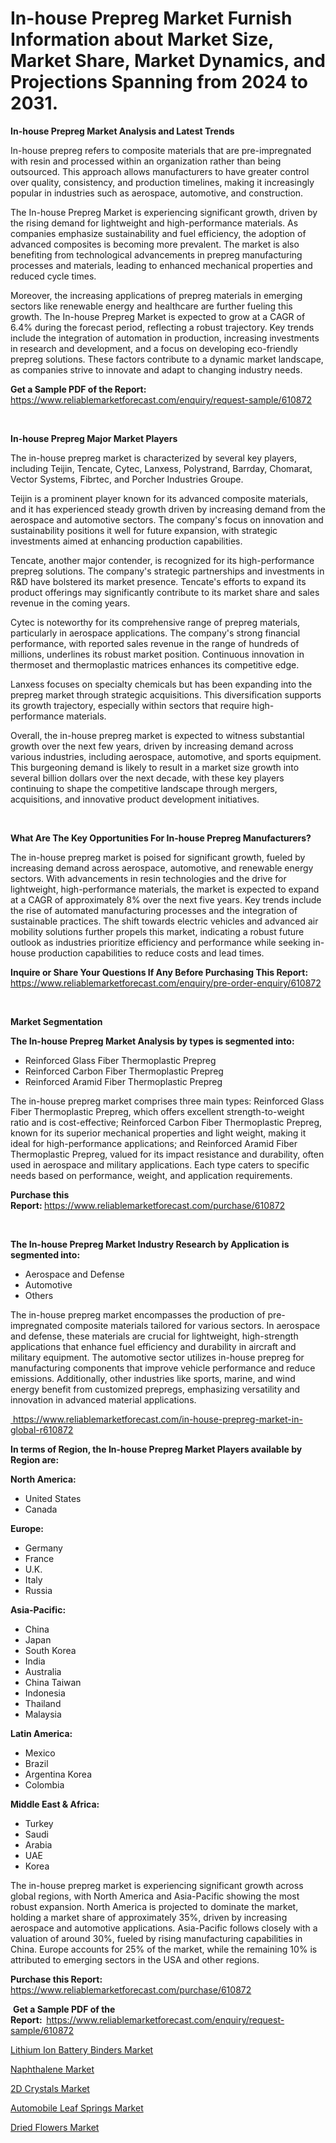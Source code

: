 <p><h1>In-house Prepreg Market Furnish Information about Market Size, Market Share, Market Dynamics, and Projections Spanning from 2024 to 2031.</h1></p><p><strong>In-house Prepreg Market Analysis and Latest Trends</strong></p>
<p><p>In-house prepreg refers to composite materials that are pre-impregnated with resin and processed within an organization rather than being outsourced. This approach allows manufacturers to have greater control over quality, consistency, and production timelines, making it increasingly popular in industries such as aerospace, automotive, and construction. </p><p>The In-house Prepreg Market is experiencing significant growth, driven by the rising demand for lightweight and high-performance materials. As companies emphasize sustainability and fuel efficiency, the adoption of advanced composites is becoming more prevalent. The market is also benefiting from technological advancements in prepreg manufacturing processes and materials, leading to enhanced mechanical properties and reduced cycle times.</p><p>Moreover, the increasing applications of prepreg materials in emerging sectors like renewable energy and healthcare are further fueling this growth. The In-house Prepreg Market is expected to grow at a CAGR of 6.4% during the forecast period, reflecting a robust trajectory. Key trends include the integration of automation in production, increasing investments in research and development, and a focus on developing eco-friendly prepreg solutions. These factors contribute to a dynamic market landscape, as companies strive to innovate and adapt to changing industry needs.</p></p>
<p><strong>Get a Sample PDF of the Report:&nbsp;</strong> <a href="https://www.reliablemarketforecast.com/enquiry/request-sample/610872?utm_campaign=1130&utm_medium=2&utm_source=Github&utm_content=ia&utm_term=10122024&utm_id=in-house-prepreg">https://www.reliablemarketforecast.com/enquiry/request-sample/610872</a></p>
<p>&nbsp;</p>
<p><strong>In-house Prepreg Major Market Players</strong></p>
<p><p>The in-house prepreg market is characterized by several key players, including Teijin, Tencate, Cytec, Lanxess, Polystrand, Barrday, Chomarat, Vector Systems, Fibrtec, and Porcher Industries Groupe. </p><p>Teijin is a prominent player known for its advanced composite materials, and it has experienced steady growth driven by increasing demand from the aerospace and automotive sectors. The company's focus on innovation and sustainability positions it well for future expansion, with strategic investments aimed at enhancing production capabilities.</p><p>Tencate, another major contender, is recognized for its high-performance prepreg solutions. The company's strategic partnerships and investments in R&D have bolstered its market presence. Tencate's efforts to expand its product offerings may significantly contribute to its market share and sales revenue in the coming years.</p><p>Cytec is noteworthy for its comprehensive range of prepreg materials, particularly in aerospace applications. The company's strong financial performance, with reported sales revenue in the range of hundreds of millions, underlines its robust market position. Continuous innovation in thermoset and thermoplastic matrices enhances its competitive edge.</p><p>Lanxess focuses on specialty chemicals but has been expanding into the prepreg market through strategic acquisitions. This diversification supports its growth trajectory, especially within sectors that require high-performance materials.</p><p>Overall, the in-house prepreg market is expected to witness substantial growth over the next few years, driven by increasing demand across various industries, including aerospace, automotive, and sports equipment. This burgeoning demand is likely to result in a market size growth into several billion dollars over the next decade, with these key players continuing to shape the competitive landscape through mergers, acquisitions, and innovative product development initiatives.</p></p>
<p>&nbsp;</p>
<p><strong>What Are The Key Opportunities For In-house Prepreg Manufacturers?</strong></p>
<p><p>The in-house prepreg market is poised for significant growth, fueled by increasing demand across aerospace, automotive, and renewable energy sectors. With advancements in resin technologies and the drive for lightweight, high-performance materials, the market is expected to expand at a CAGR of approximately 8% over the next five years. Key trends include the rise of automated manufacturing processes and the integration of sustainable practices. The shift towards electric vehicles and advanced air mobility solutions further propels this market, indicating a robust future outlook as industries prioritize efficiency and performance while seeking in-house production capabilities to reduce costs and lead times.</p></p>
<p><strong>Inquire or Share Your Questions If Any Before Purchasing This Report:</strong> <a href="https://www.reliablemarketforecast.com/enquiry/pre-order-enquiry/610872?utm_campaign=1130&utm_medium=2&utm_source=Github&utm_content=ia&utm_term=10122024&utm_id=in-house-prepreg">https://www.reliablemarketforecast.com/enquiry/pre-order-enquiry/610872</a></p>
<p>&nbsp;</p>
<p><strong>Market Segmentation</strong></p>
<p><strong>The In-house Prepreg Market Analysis by types is segmented into:</strong></p>
<p><ul><li>Reinforced Glass Fiber Thermoplastic Prepreg</li><li>Reinforced Carbon Fiber Thermoplastic Prepreg</li><li>Reinforced Aramid Fiber Thermoplastic Prepreg</li></ul></p>
<p><p>The in-house prepreg market comprises three main types: Reinforced Glass Fiber Thermoplastic Prepreg, which offers excellent strength-to-weight ratio and is cost-effective; Reinforced Carbon Fiber Thermoplastic Prepreg, known for its superior mechanical properties and light weight, making it ideal for high-performance applications; and Reinforced Aramid Fiber Thermoplastic Prepreg, valued for its impact resistance and durability, often used in aerospace and military applications. Each type caters to specific needs based on performance, weight, and application requirements.</p></p>
<p><strong>Purchase this Report:&nbsp;</strong><a href="https://www.reliablemarketforecast.com/purchase/610872?utm_campaign=1130&utm_medium=2&utm_source=Github&utm_content=ia&utm_term=10122024&utm_id=in-house-prepreg">https://www.reliablemarketforecast.com/purchase/610872</a></p>
<p>&nbsp;</p>
<p><strong>The In-house Prepreg Market Industry Research by Application is segmented into:</strong></p>
<p><ul><li>Aerospace and Defense</li><li>Automotive</li><li>Others</li></ul></p>
<p><p>The in-house prepreg market encompasses the production of pre-impregnated composite materials tailored for various sectors. In aerospace and defense, these materials are crucial for lightweight, high-strength applications that enhance fuel efficiency and durability in aircraft and military equipment. The automotive sector utilizes in-house prepreg for manufacturing components that improve vehicle performance and reduce emissions. Additionally, other industries like sports, marine, and wind energy benefit from customized prepregs, emphasizing versatility and innovation in advanced material applications.</p></p>
<p><a href="https://www.reliablemarketforecast.com/in-house-prepreg-market-in-global-r610872?utm_campaign=1130&utm_medium=2&utm_source=Github&utm_content=ia&utm_term=10122024&utm_id=in-house-prepreg">&nbsp;https://www.reliablemarketforecast.com/in-house-prepreg-market-in-global-r610872</a></p>
<p><strong>In terms of Region, the In-house Prepreg Market Players available by Region are:</strong></p>
<p>
    <p> <strong> North America: </strong>
        <ul>
            <li>United States</li>
            <li>Canada</li>
        </ul>
        </p> 
    <p> <strong> Europe: </strong>
        <ul>
            <li>Germany</li>
            <li>France</li>
            <li>U.K.</li>
            <li>Italy</li>
            <li>Russia</li>
        </ul>
        </p> 
    <p> <strong> Asia-Pacific: </strong>
        <ul>
            <li>China</li>
            <li>Japan</li>
            <li>South Korea</li>
            <li>India</li>
            <li>Australia</li>
            <li>China Taiwan</li>
            <li>Indonesia</li>
            <li>Thailand</li>
            <li>Malaysia</li>
        </ul>
        </p> 
    <p> <strong> Latin America: </strong>
        <ul>
            <li>Mexico</li>
            <li>Brazil</li>
            <li>Argentina Korea</li>
            <li>Colombia</li>
        </ul>
        </p> 
    <p> <strong> Middle East & Africa: </strong>
        <ul>
            <li>Turkey</li>
            <li>Saudi</li>
            <li>Arabia</li>
            <li>UAE</li>
            <li>Korea</li>
        </ul>
    </p>
    </p>
<p><p>The in-house prepreg market is experiencing significant growth across global regions, with North America and Asia-Pacific showing the most robust expansion. North America is projected to dominate the market, holding a market share of approximately 35%, driven by increasing aerospace and automotive applications. Asia-Pacific follows closely with a valuation of around 30%, fueled by rising manufacturing capabilities in China. Europe accounts for 25% of the market, while the remaining 10% is attributed to emerging sectors in the USA and other regions.</p></p>
<p><strong>Purchase this Report: </strong><a href="https://www.reliablemarketforecast.com/purchase/610872?utm_campaign=1130&utm_medium=2&utm_source=Github&utm_content=ia&utm_term=10122024&utm_id=in-house-prepreg">https://www.reliablemarketforecast.com/purchase/610872</a></p>
<p>&nbsp;<strong>Get a Sample PDF of the Report:&nbsp;&nbsp;</strong><a href="https://www.reliablemarketforecast.com/enquiry/request-sample/610872?utm_campaign=1130&utm_medium=2&utm_source=Github&utm_content=ia&utm_term=10122024&utm_id=in-house-prepreg">https://www.reliablemarketforecast.com/enquiry/request-sample/610872</a></p>
<p><strong></strong></p>
<p><p><a href="https://www.linkedin.com/pulse/th-score-market-0ptye?utm_campaign=1130&utm_medium=2&utm_source=Github&utm_content=ia&utm_term=10122024&utm_id=in-house-prepreg">Lithium Ion Battery Binders Market</a></p><p><a href="https://www.linkedin.com/pulse/futur-trend-quest-sl8ue?utm_campaign=1130&utm_medium=2&utm_source=Github&utm_content=ia&utm_term=10122024&utm_id=in-house-prepreg">Naphthalene Market</a></p><p><a href="https://www.linkedin.com/pulse/th-score-market-0ptye?utm_campaign=1130&utm_medium=2&utm_source=Github&utm_content=ia&utm_term=10122024&utm_id=in-house-prepreg">2D Crystals Market</a></p><p><a href="https://www.linkedin.com/pulse/impressive-growth-automobile-leaf-springs-market-cagr-43-m3qkf?utm_campaign=1130&utm_medium=2&utm_source=Github&utm_content=ia&utm_term=10122024&utm_id=in-house-prepreg">Automobile Leaf Springs Market</a></p><p><a href="https://www.linkedin.com/pulse/dried-flowers-industry-market-analysis-evaluating-size-cagr-yh6sc?utm_campaign=1130&utm_medium=2&utm_source=Github&utm_content=ia&utm_term=10122024&utm_id=in-house-prepreg">Dried Flowers Market</a></p></p>